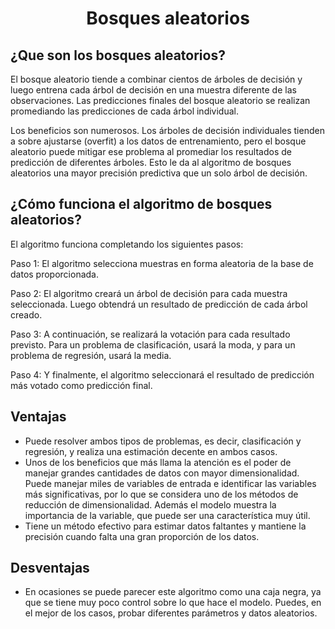 # <p align="center" > Bosques aleatorios </p> 

## ¿Que son los bosques aleatorios?

<p> El bosque aleatorio tiende a combinar cientos de árboles de decisión y luego entrena cada árbol de decisión en una muestra diferente de las observaciones.
Las predicciones finales del bosque aleatorio se realizan promediando las predicciones de cada árbol individual.</p> 
<p> Los beneficios son numerosos. Los árboles de decisión individuales tienden a sobre ajustarse (overfit) a los datos de entrenamiento, pero el bosque aleatorio puede mitigar ese problema al promediar los resultados de predicción de diferentes árboles. Esto le da al algoritmo de bosques aleatorios una mayor precisión predictiva que un solo árbol de decisión.</p> 

## ¿Cómo funciona el algoritmo de bosques aleatorios?
El algoritmo funciona completando los siguientes pasos:

<p> Paso 1: El algoritmo selecciona muestras en forma aleatoria de la base de datos proporcionada.</p> 

<p> Paso 2: El algoritmo creará un árbol de decisión para cada muestra seleccionada. Luego obtendrá un resultado de predicción de cada árbol creado.</p> 

<p> Paso 3: A continuación, se realizará la votación para cada resultado previsto. Para un problema de clasificación, usará la moda, y para un problema de regresión, usará la media.</p> 

<p> Paso 4: Y finalmente, el algoritmo seleccionará el resultado de predicción más votado como predicción final.</p> 



## Ventajas
* Puede resolver ambos tipos de problemas, es decir, clasificación y regresión, y realiza una estimación decente en ambos casos.
* Unos de los beneficios que más llama la atención es el poder de manejar grandes cantidades de datos con mayor dimensionalidad. Puede manejar miles de variables de entrada e identificar las variables más significativas, por lo que se considera uno de los métodos de reducción de dimensionalidad. Además el modelo muestra la importancia de la variable, que puede ser una característica muy útil.
* Tiene un método efectivo para estimar datos faltantes y mantiene la precisión cuando falta una gran proporción de los datos.

## Desventajas
* En ocasiones se puede parecer este algoritmo como una caja negra, ya que se tiene muy poco control sobre lo que hace el modelo. Puedes, en el mejor de los casos, probar diferentes parámetros y datos aleatorios.
